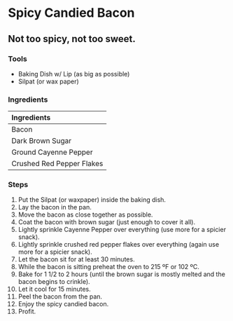 # Spicy Candied Bacon
## Not too spicy, not too sweet.


### Tools

- Baking Dish w/ Lip (as big as possible)
- Silpat (or wax paper)

### Ingredients

|Ingredients |
|:-----------|
| Bacon |
| Dark Brown Sugar |
| Ground Cayenne Pepper |
| Crushed Red Pepper Flakes |

### Steps

1. Put the Silpat (or waxpaper) inside the baking dish.
2. Lay the bacon in the pan.
3. Move the bacon as close together as possible.
4. Coat the bacon with brown sugar (just enough to cover it all).
5. Lightly sprinkle Cayenne Pepper over everything (use more for a spicier snack).
6. Lightly sprinkle crushed red pepper flakes over everything (again use more for a spicier snack).
7. Let the bacon sit for at least 30 minutes.
8. While the bacon is sitting preheat the oven to 215 ºF or 102 ºC.
9. Bake for 1 1/2 to 2 hours (until the brown sugar is mostly melted and the bacon begins to crinkle).
10. Let it cool for 15 minutes.
11. Peel the bacon from the pan.
12. Enjoy the spicy candied bacon.
13. Profit.
